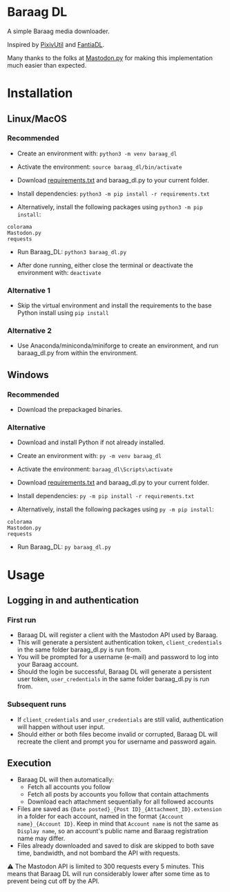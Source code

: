 # Baraag DL

A simple Baraag media downloader.

Inspired by [PixivUtil](https://github.com/Nandaka/PixivUtil2) and [FantiaDL](https://github.com/bitbybyte/fantiadl).

Many thanks to the folks at [Mastodon.py](https://github.com/halcy/Mastodon.py) for making this implementation much easier than expected.

# Installation

## Linux/MacOS
### Recommended
- Create an environment with:
```python3 -m venv baraag_dl```

- Activate the environment:
```source baraag_dl/bin/activate```

- Download [requirements.txt](https://github.com/rizelbr/Baraag_DL/blob/main/requirements.txt) and baraag_dl.py to your current folder.

- Install dependencies:
```python3 -m pip install -r requirements.txt```

- Alternatively, install the following packages using ```python3 -m pip install```:
```
colorama
Mastodon.py
requests
```
- Run Baraag_DL:
  ```python3 baraag_dl.py```

- After done running, either close the terminal or deactivate the environment with: ```deactivate```

### Alternative 1

- Skip the virtual environment and install the requirements to the base Python install using ```pip install```

### Alternative 2

- Use Anaconda/miniconda/miniforge to create an environment, and run baraag_dl.py from within the environment.

## Windows
### Recommended
- Download the prepackaged binaries.

### Alternative
- Download and install Python if not already installed.

- Create an environment with:
```py -m venv baraag_dl```

- Activate the environment:
```baraag_dl\Scripts\activate```

- Download [requirements.txt](https://github.com/rizelbr/Baraag_DL/blob/main/requirements.txt) and baraag_dl.py to your current folder.

- Install dependencies:
```py -m pip install -r requirements.txt```

- Alternatively, install the following packages using ```py -m pip install```:
```
colorama
Mastodon.py
requests
```
- Run Baraag_DL:
  ```py baraag_dl.py```

# Usage
## Logging in and authentication
### First run
- Baraag DL will register a client with the Mastodon API used by Baraag.
- This will generate a persistent authentication token, ```client_credentials``` in the same folder baraag_dl.py is run from.
- You will be prompted for a username (e-mail) and password to log into your Baraag account.
- Should the login be successful, Baraag DL will generate a persistent user token, ```user_credentials``` in the same folder baraag_dl.py is run from.

### Subsequent runs
- If ```client_credentials``` and ```user_credentials``` are still valid, authentication will happen without user input.
- Should either or both files become invalid or corrupted, Baraag DL will recreate the client and prompt you for username and password again.
 
## Execution
- Baraag DL will then automatically:
    - Fetch all accounts you follow
    - Fetch all posts by accounts you follow that contain attachments
    - Download each attachment sequentially for all followed accounts
- Files are saved as ```{Date posted}_{Post ID}_{Attachment_ID}.extension``` in a folder for each account, named in the format ```{Account name}_{Account ID}```. Keep in mind that ```Account name``` is not the same as ```Display name```, so an account's public name and Baraag registration name may differ.
- Files already downloaded and saved to disk are skipped to both save time, bandwidth, and not bombard the API with requests.

:warning: The Mastodon API is limited to 300 requests every 5 minutes. This means that Baraag DL will run considerably lower after some time as to prevent being cut off by the API.



  
